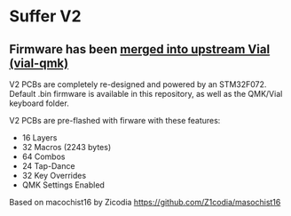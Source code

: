 # Suffer V2

## Firmware has been [merged into upstream Vial (vial-qmk)](https://github.com/vial-kb/vial-qmk/tree/vial/keyboards/kiserdesigns/suffer)

V2 PCBs are completely re-designed and powered by an STM32F072.
Default .bin firmware is available in this repository, as well as the QMK/Vial keyboard folder.

V2 PCBs are pre-flashed with firware with these features:

 - 16 Layers
 - 32 Macros (2243 bytes)
 - 64 Combos
 - 24 Tap-Dance
 - 32 Key Overrides
 - QMK Settings Enabled



Based on macochist16 by Zicodia https://github.com/Z1codia/masochist16
